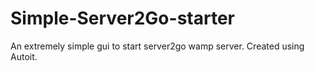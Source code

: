 Simple-Server2Go-starter
========================

An extremely simple gui to start server2go wamp server. Created using Autoit.
